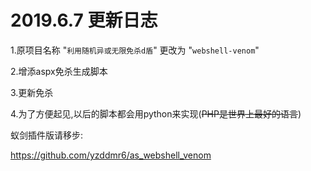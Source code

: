 # 2019.6.7 更新日志

1.原项目名称 "`利用随机异或无限免杀d盾`" 更改为 "`webshell-venom`"

2.增添aspx免杀生成脚本

3.更新免杀

4.为了方便起见,以后的脚本都会用python来实现(~~PHP是世界上最好的语言~~)




蚁剑插件版请移步:

https://github.com/yzddmr6/as_webshell_venom


